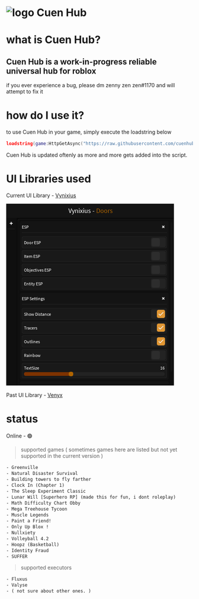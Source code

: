 # ![logo](https://cdn.discordapp.com/attachments/1131486904278339655/1138503080275624067/169151068636268013.png) Cuen Hub

# what is Cuen Hub?
## Cuen Hub is a work-in-progress reliable universal hub for roblox
if you ever experience a bug, please dm zenny zen zen#1170 and will attempt to fix it



# how do I use it?
 to use Cuen Hub in your game, simply execute the loadstring below
```lua
loadstring(game:HttpGetAsync("https://raw.githubusercontent.com/cuenhub/Cuen_Hub/main/loader.lua"))()
```


Cuen Hub is updated oftenly as more and more gets added into the script.

# UI Libraries used

Current UI Library - [Vynixius](https://github.com/RegularVynixu/UI-Libraries/tree/main/Vynixius)

![Showcase](https://github.com/cuenhub/Cuen_Hub/blob/main/UI%20Libraries/Vynixius/vynixusPng.png?raw=true)


Past UI Library - [Venyx](https://github.com/GreenDeno/Venyx-UI-Library)

# status
Online - 🟢


> supported games ( sometimes games here are listed but not yet supported in the current version )
```
- Greenville
- Natural Disaster Survival
- Building towers to fly farther
- Clock In (Chapter 1)
- The Sleep Experiment Classic
- Lunar Will [Superhero RP] (made this for fun, i dont roleplay)
- Math Difficulty Chart Obby
- Mega Treehouse Tycoon
- Muscle Legends
- Paint a Friend!
- Only Up Blox !
- Nullxiety
- Volleyball 4.2
- Hoopz (Basketball)
- Identity Fraud
- SUFFER
```



> supported executors 
```
- Fluxus 
- Valyse 
- ( not sure about other ones. )
```

